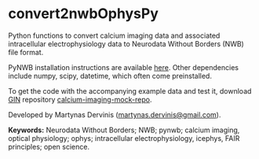 # convert2nwbOphysPy
Python functions to convert calcium imaging data and associated intracellular electrophysiology data to Neurodata Without Borders (NWB) file format.

PyNWB installation instructions are available [here](https://pynwb.readthedocs.io/en/stable/install_users.html). Other dependencies include numpy, scipy, datetime, which often come preinstalled.

To get the code with the accompanying example data and test it, download [GIN](https://gin.g-node.org/G-Node/Info/wiki) repository [calcium-imaging-mock-repo](https://gin.g-node.org/dervinism/calcium-imaging-mock-repo).

Developed by Martynas Dervinis (martynas.dervinis@gmail.com).

**Keywords:** Neurodata Without Borders; NWB; pynwb; calcium imaging, optical physiology; ophys; intracellular electrophysiology, icephys, FAIR principles; open science.